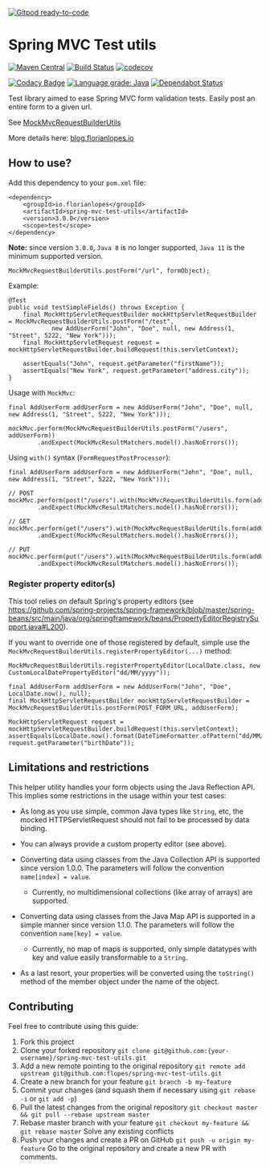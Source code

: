 [![Gitpod ready-to-code](https://img.shields.io/badge/Gitpod-ready--to--code-blue?logo=gitpod)](https://gitpod.io/#https://github.com/f-lopes/spring-mvc-test-utils)

# Spring MVC Test utils

[![Maven Central](https://maven-badges.herokuapp.com/maven-central/io.florianlopes/spring-mvc-test-utils/badge.svg)](https://search.maven.org/#artifactdetails%7Cio.florianlopes%7Cspring-mvc-test-utils%7C3.0.0%7Cjar)
[![Build Status](https://travis-ci.org/f-lopes/spring-mvc-test-utils.svg?branch=develop)](https://travis-ci.org/f-lopes/spring-mvc-test-utils)
[![codecov](https://codecov.io/gh/f-lopes/spring-mvc-test-utils/branch/master/graph/badge.svg?token=2yY70RB1tw)](https://codecov.io/gh/f-lopes/spring-mvc-test-utils)

[![Codacy Badge](https://api.codacy.com/project/badge/Grade/1e521e339dc446328b7ccc52faaa7648)](https://www.codacy.com/app/f-lopes/spring-mvc-test-utils?utm_source=github.com&utm_medium=referral&utm_content=f-lopes/spring-mvc-test-utils&utm_campaign=badger)
[![Language grade: Java](https://img.shields.io/lgtm/grade/java/g/f-lopes/spring-mvc-test-utils.svg?logo=lgtm&logoWidth=18)](https://lgtm.com/projects/g/f-lopes/spring-mvc-test-utils/context:java)
[![Dependabot Status](https://api.dependabot.com/badges/status?host=github&repo=f-lopes/spring-mvc-test-utils)](https://dependabot.com)

Test library aimed to ease Spring MVC form validation tests. Easily post an entire form to a given url.

See [MockMvcRequestBuilderUtils](src/main/java/io/florianlopes/spring/test/web/servlet/request/MockMvcRequestBuilderUtils.java)

More details here: [blog.florianlopes.io](https://blog.florianlopes.io/tool-for-spring-mockmvcrequestbuilder-forms-tests/)

## How to use?

Add this dependency to your `pom.xml` file:
```
<dependency>
    <groupId>io.florianlopes</groupId>
    <artifactId>spring-mvc-test-utils</artifactId>
    <version>3.0.0</version>
    <scope>test</scope>
</dependency>
```

**Note:** since version `3.0.0`, `Java 8` is no longer supported, `Java 11` is the minimum supported version.

```MockMvcRequestBuilderUtils.postForm("/url", formObject);```

Example:
```
@Test
public void testSimpleFields() throws Exception {
    final MockHttpServletRequestBuilder mockHttpServletRequestBuilder = MockMvcRequestBuilderUtils.postForm("/test",
            new AddUserForm("John", "Doe", null, new Address(1, "Street", 5222, "New York")));
    final MockHttpServletRequest request = mockHttpServletRequestBuilder.buildRequest(this.servletContext);

    assertEquals("John", request.getParameter("firstName"));
    assertEquals("New York", request.getParameter("address.city"));
}
```

Usage with `MockMvc`:
```
final AddUserForm addUserForm = new AddUserForm("John", "Doe", null, new Address(1, "Street", 5222, "New York")));

mockMvc.perform(MockMvcRequestBuilderUtils.postForm("/users", addUserForm))
		.andExpect(MockMvcResultMatchers.model().hasNoErrors());
```

Using `with()` syntax (`FormRequestPostProcessor`):

```
final AddUserForm addUserForm = new AddUserForm("John", "Doe", null, new Address(1, "Street", 5222, "New York")));

// POST
mockMvc.perform(post("/users").with(MockMvcRequestBuilderUtils.form(addUserForm)))
		.andExpect(MockMvcResultMatchers.model().hasNoErrors());

// GET
mockMvc.perform(get("/users").with(MockMvcRequestBuilderUtils.form(addUserForm)))
		.andExpect(MockMvcResultMatchers.model().hasNoErrors());
		
// PUT
mockMvc.perform(put("/users").with(MockMvcRequestBuilderUtils.form(addUserForm)))
		.andExpect(MockMvcResultMatchers.model().hasNoErrors());
```

### Register property editor(s)

This tool relies on default Spring's property editors (see https://github.com/spring-projects/spring-framework/blob/master/spring-beans/src/main/java/org/springframework/beans/PropertyEditorRegistrySupport.java#L200).

If you want to override one of those registered by default, simple use the `MockMvcRequestBuilderUtils.registerPropertyEditor(...)` method:
```
MockMvcRequestBuilderUtils.registerPropertyEditor(LocalDate.class, new CustomLocalDatePropertyEditor("dd/MM/yyyy"));

final AddUserForm addUserForm = new AddUserForm("John", "Doe", LocalDate.now(), null);
final MockHttpServletRequestBuilder mockHttpServletRequestBuilder = MockMvcRequestBuilderUtils.postForm(POST_FORM_URL, addUserForm);

MockHttpServletRequest request = mockHttpServletRequestBuilder.buildRequest(this.servletContext);
assertEquals(LocalDate.now().format(DateTimeFormatter.ofPattern("dd/MM/yyyy")), request.getParameter("birthDate"));
```

## Limitations and restrictions
This helper utility handles your form objects using the Java Reflection API. This implies
some restrictions in the usage within your test cases:

* As long as you use simple, common Java types like `String`, etc, the mocked
  HTTPServletRequest should not fail to be processed by data binding.
* You can always provide a custom property editor (see above).

* Converting data using classes from the Java Collection API is supported since
  version 1.0.0. The parameters will follow the convention `name[index] = value`.
  * Currently, no multidimensional collections (like array of arrays) are supported.

* Converting data using classes from the Java Map API is supported in a simple
  manner since version 1.1.0. The parameters will follow the convention
  `name[key] = value`.
  * Currently, no map of maps is supported, only simple datatypes with key and
    value easily transformable to a `String`.

* As a last resort, your properties will be converted using the `toString()`
  method of the member object under the name of the object.

## Contributing

Feel free to contribute using this guide:

1. Fork this project
2. Clone your forked repository
    ```git clone git@github.com:{your-username}/spring-mvc-test-utils.git```
3. Add a new remote pointing to the original repository
    ```git remote add upstream git@github.com:flopes/spring-mvc-test-utils.git```
4. Create a new branch for your feature
    ```git branch -b my-feature```
5. Commit your changes (and squash them if necessary using `git rebase -i` or `git add -p`)
6. Pull the latest changes from the original repository
    ```git checkout master && git pull --rebase upstream master```
7. Rebase master branch with your feature
    ```git checkout my-feature && git rebase master```
    Solve any existing conflicts
8. Push your changes and create a PR on GitHub
    ```git push -u origin my-feature```
    Go to the original repository and create a new PR with comments.
